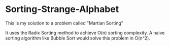 # Sorting-Strange-Alphabet
This is my solution to a problem called "Martian Sorting"


It uses the Radix Sorting method to achieve O(n) sorting complexity. A naive sorting algorithm like Bubble Sort would solve this problem in O(n^2).
